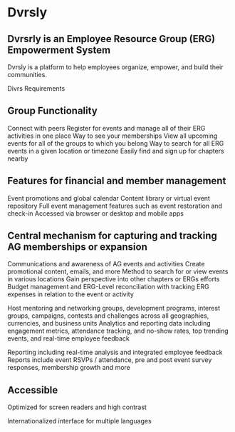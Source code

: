 # Dvrsly

## Dvrsrly is an Employee Resource Group (ERG) Empowerment System

Dvrsly is a platform to help employees organize, empower, and build their communities.

Divrs Requirements


## Group Functionality
Connect with peers
Register for events and manage all of their ERG activities in one place
Way to see your memberships
View all upcoming events for all of the groups to which you belong
Way to search for all ERG events in a given location or timezone
Easily find and sign up for chapters nearby

## Features for financial and member management
Event promotions and global calendar
Content library or virtual event repository
Full event management features such as event restoration and check-in
Accessed via browser or desktop and mobile apps

## Central mechanism for capturing and tracking AG memberships or expansion
Communications and awareness of AG events and activities
Create promotional content, emails, and more
Method to search for or view events in various locations
Gain perspective into other chapters or ERGs efforts
Budget management and ERG-Level reconciliation with tracking ERG expenses in relation to the event or activity

Host mentoring and networking groups, development programs, interest groups, campaigns, contests and challenges across all geographies, currencies, and business units
Analytics and reporting data including engagement metrics, attendance tracking, and no-show rates, top trending events, and real-time employee feedback

Reporting including real-time analysis and integrated employee feedback
Reports include event RSVPs / attendance, pre and post event survey responses, membership growth and more

## Accessible

Optimized for screen readers and high contrast

Internationalized interface for multiple languages

